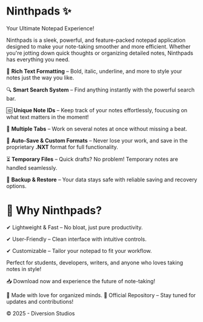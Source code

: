 # Ninthpads ✨
Your Ultimate Notepad Experience!

Ninthpads is a sleek, powerful, and feature-packed notepad application designed to make your note-taking smoother and more efficient. Whether you're jotting down quick thoughts or organizing detailed notes, Ninthpads has everything you need.

📝 **Rich Text Formatting** – Bold, italic, underline, and more to style your notes just the way you like. 

🔍 **Smart Search System** – Find anything instantly with the powerful search bar. 

🆔 **Unique Note IDs** – Keep track of your notes effortlessly, foucusing on what text matters in the moment! 

📂 **Multiple Tabs** – Work on several notes at once without missing a beat. 

💾 **Auto-Save & Custom Formats** – Never lose your work, and save in the proprietary **.NXT** format for full functionality.   

⏳ **Temporary Files** – Quick drafts? No problem! Temporary notes are handled seamlessly. 

🔄 **Backup & Restore** – Your data stays safe with reliable saving and recovery options. 

# 🚀 Why Ninthpads?
✔ Lightweight & Fast – No bloat, just pure productivity. 

✔ User-Friendly – Clean interface with intuitive controls.  

✔ Customizable – Tailor your notepad to fit your workflow. 

Perfect for students, developers, writers, and anyone who loves taking notes in style!

📥 Download now and experience the future of note-taking!

💖 Made with love for organized minds.
🔗 Official Repository – Stay tuned for updates and contributions!

© 2025 - Diversion Studios
